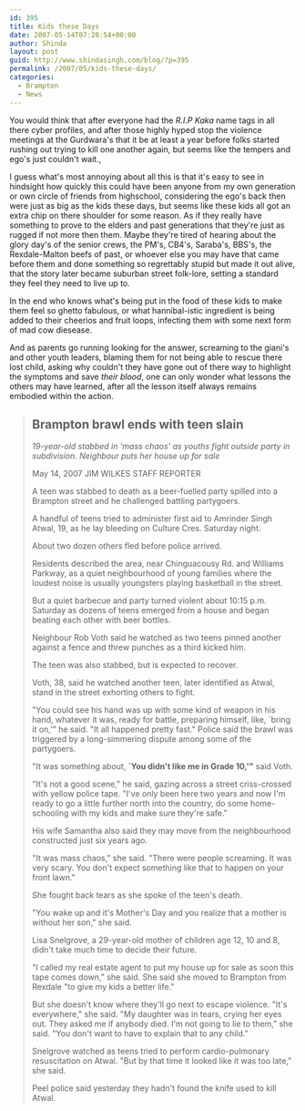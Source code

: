 ```yaml
---
id: 395
title: Kids these Days
date: 2007-05-14T07:28:54+00:00
author: Shinda
layout: post
guid: http://www.shindasingh.com/blog/?p=395
permalink: /2007/05/kids-these-days/
categories:
  - Brampton
  - News
---
```

You would think that after everyone had the _R.I.P Kaka_ name tags in all there cyber profiles, and after those highly hyped stop the violence meetings at the Gurdwara's that it be at least a year before folks started rushing out trying to kill one another again, but seems like the tempers and ego's just couldn't wait.,

I guess what's most annoying about all this is that it's easy to see in hindsight how quickly this could have been anyone from my own generation or own circle of friends from highschool, considering the ego's back then were just as big as the kids these days, but seems like these kids all got an extra chip on there shoulder for some reason. As if they really have something to prove to the elders and past generations that they're just as rugged if not more then them. Maybe they're tired of hearing about the glory day's of the senior crews, the PM's, CB4's, Saraba's, BBS's, the Rexdale-Malton beefs of past, or whoever else you may have that came before them and done something so regrettably stupid but made it out alive, that the story later became suburban street folk-lore, setting a standard they feel they need to live up to. 

In the end who knows what's being put in the food of these kids to make them feel so ghetto fabulous, or what hannibal-istic ingredient is being added to their cheerios and fruit loops, infecting them with some next form of mad cow diesease. 

And as parents go running looking for the answer, screaming to the giani's and other youth leaders, blaming them for not being able to rescue there lost child, asking why couldn't they have gone out of there way to highlight the symptoms and save _their blood_, one can only wonder what lessons the others may have learned, after all the lesson itself always remains embodied within the action.

> ## Brampton brawl ends with teen slain
> 
> _19-year-old stabbed in 'mass chaos' as youths fight outside party in subdivision. Neighbour puts her house up for sale_ 
> 
> May 14, 2007 JIM WILKES STAFF REPORTER
> 
> A teen was stabbed to death as a beer-fuelled party spilled into a Brampton street and he challenged battling partygoers.
> 
> A handful of teens tried to administer first aid to Amrinder Singh Atwal, 19, as he lay bleeding on Culture Cres. Saturday night. 
> 
> About two dozen others fled before police arrived.
> 
> Residents described the area, near Chinguacousy Rd. and Williams Parkway, as a quiet neighbourhood of young families where the loudest noise is usually youngsters playing basketball in the street.
> 
> But a quiet barbecue and party turned violent about 10:15 p.m. Saturday as dozens of teens emerged from a house and began beating each other with beer bottles.
> 
> Neighbour Rob Voth said he watched as two teens pinned another against a fence and threw punches as a third kicked him. 
> 
> The teen was also stabbed, but is expected to recover.
> 
> Voth, 38, said he watched another teen, later identified as Atwal, stand in the street exhorting others to fight.
> 
> "You could see his hand was up with some kind of weapon in his hand, whatever it was, ready for battle, preparing himself, like, \`bring it on,'" he said. "It all happened pretty fast." Police said the brawl was triggered by a long-simmering dispute among some of the partygoers.
> 
> "It was something about, **\`You didn't like me in Grade 10,'"** said Voth.
> 
> "It's not a good scene," he said, gazing across a street criss-crossed with yellow police tape. "I've only been here two years and now I'm ready to go a little further north into the country, do some home-schooling with my kids and make sure they're safe."
> 
> His wife Samantha also said they may move from the neighbourhood constructed just six years ago.
> 
> "It was mass chaos," she said. "There were people screaming. It was very scary. You don't expect something like that to happen on your front lawn."
> 
> She fought back tears as she spoke of the teen's death.
> 
> "You wake up and it's Mother's Day and you realize that a mother is without her son," she said.
> 
> Lisa Snelgrove, a 29-year-old mother of children age 12, 10 and 8, didn't take much time to decide their future.
> 
> "I called my real estate agent to put my house up for sale as soon this tape comes down," she said. She said she moved to Brampton from Rexdale "to give my kids a better life."
> 
> But she doesn't know where they'll go next to escape violence. "It's everywhere," she said. "My daughter was in tears, crying her eyes out. They asked me if anybody died. I'm not going to lie to them," she said. "You don't want to have to explain that to any child."
> 
> Snelgrove watched as teens tried to perform cardio-pulmonary resuscitation on Atwal. "But by that time it looked like it was too late," she said.
> 
> Peel police said yesterday they hadn't found the knife used to kill Atwal.